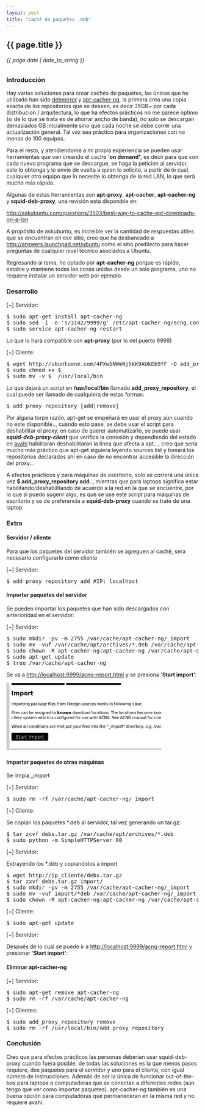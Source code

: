 ```yaml
---
layout: post
title: "caché de paquetes .deb"
---
```


## {{ page.title }}
###### {{ page.date | date_to_string }}

### Introducción

Hay varias soluciones para crear cachés de paquetes, las únicas que he utilizado han sido [debmirror](http://packages.qa.debian.org/d/debmirror.html) y [apt-cacher-ng](http://www.unix-ag.uni-kl.de/%7Ebloch/acng/), la primera crea una copia exacta de los repositorios que se deseen, es decir 35GB~ por cada distribucion / arquitectura, lo que ha efectos prácticos no me parece óptimo (si de lo que se trata es de ahorrar ancho de banda), no solo se descargan demasiados GB inicialmente sino que cada noche se debe correr una actualización general. Tal vez sea práctico para organizaciones con no menos de 100 equipos.

Para el resto, y atendiendome a mi propia experiencia se pueden usar herramientas que van creando el cache **'on demand'**, es decir para que con cada nuevo programa que se descargue, se haga la petición al servidor, este lo obtenga y lo envie de vuelta a quien lo solicito, a partir de lo cual, cualquier otro equipo que lo necesite lo obtenga de la red LAN, lo que será mucho más rápido.

Algunas de estas herramientas son **apt-proxy**, **apt-cacher**, **apt-cacher-ng** y **squid-deb-proxy**, una revisión esta disponible en:

<http://askubuntu.com/questions/3503/best-way-to-cache-apt-downloads-on-a-lan>

A propósito de askubuntu, es increible ver la cantidad de respuestas útiles que se encuentran en ese sitio, creo que ha desbancado a <http://answers.launchpad.net/ubuntu> como el sitio predilecto para hacer preguntas de cualquier nivel técnico asociados a Ubuntu.

Regresando al tema, he optado por **apt-cacher-ng** porque es rápido, estable y mantiene todas las cosas unidas desde un solo programa, uno no requiere instalar un servidor web por ejemplo.

### Desarrollo

[+] Servidor:

<pre class="sh_sh">
$ sudo apt-get install apt-cacher-ng
$ sudo sed -i -e 's/3142/9999/g' /etc/apt-cacher-ng/acng.conf
$ sudo service apt-cacher-ng restart
</pre>

Lo que lo hará compatible con **apt-proxy** (por lo del puerto 9999)

[+] Cliente:

<pre class="sh_sh">
$ wget http://ubuntuone.com/4PXwbNWmNj5kK9AUkEb9fF -O add_proxy_repository
$ sudo chmod +x $_ 
$ sudo mv -v $_ /usr/local/bin
</pre>

Lo que dejará un script en **/usr/local/bin** llamado **add_proxy_repository**, el cual puede ser llamado de cualquiera de estas formas:

<pre class="sh_sh">
$ add_proxy_repository [add|remove]
</pre>

Por alguna torpe razón, apt-get se empeñará en usar el proxy aún cuando no este disponible.., cuando esto pase, se debe usar el script para deshabilitar el proxy, en caso de querer automatizarlo, se puede usar **_squid-deb-proxy-client_** que verifica la conexión y dependiendo del estado en [avahi](http://avahi.org) habilitaran deshabilitaran la línea que afecta a apt..., creo que sería mucho más práctico que apt-get siguiera leyendo sources.list y tomará los repositorios declarados ahí en caso de no encontrar accesible la dirección del proxy...

A efectos prácticos y para máquinas de escritorio, solo se correrá una única vez **$ add_proxy_repository add**.., mientras que para laptops significa estar habilitando/deshabilitando de acuerdo a la red en la que se encuentre, por lo que si puedo sugerir algo, es que se use este script para máquinas de escritorio y se de preferencia a **squid-deb-proxy** cuando se trate de una laptop

### Extra

#### Servidor / cliente

Para que los paquetes del servidor también se agreguen al caché, sera necesario configurarlo como cliente

[+] Servidor:

<pre class="sh_sh">
$ add_proxy_repository add #IP: localhost
</pre>

#### Importar paquetes del servidor

Se pueden importar los paquetes que han sido descargados con anterioridad en el servidor:

[+] Servidor:

<pre class="sh_sh">
$ sudo mkdir -pv -m 2755 /var/cache/apt-cacher-ng/_import
$ sudo mv -vuf /var/cache/apt/archives/*.deb /var/cache/apt-cacher-ng/_import/
$ sudo chown -R apt-cacher-ng:apt-cacher-ng /var/cache/apt-cacher-ng/_import
$ sudo apt-get update
$ tree /var/cache/apt-cacher-ng
</pre>

Se va a <http://localhost:9999/acng-report.html> y se presiona '**Start import**':

[![](/assets/img/57.png)](/assets/img/57.png)

#### Importar paquetes de otras máquinas

Se limpia _import

[+] Servidor:

<pre class="sh_sh">
$ sudo rm -rf /var/cache/apt-cacher-ng/_import
</pre>

[+] Cliente:

Se copian los paquetes \*.deb al servidor, tal vez generando un tar.gz:

<pre class="sh_sh">
$ tar zcvf debs.tar.gz /var/cache/apt/archives/*.deb
$ sudo python -m SimpleHTTPServer 80
</pre>

[+] Servidor:

Extrayendo los \*.deb y copiandolos a import

<pre class="sh_sh">
$ wget http://ip_cliente/debs.tar.gz        
$ tar zxvf debs.tar.gz import/
$ sudo mkdir -pv -m 2755 /var/cache/apt-cacher-ng/_import
$ sudo mv -vuf import/*deb /var/cache/apt-cacher-ng/_import
$ sudo chown -R apt-cacher-ng:apt-cacher-ng /var/cache/apt-cacher-ng/_import
</pre>

[+] Cliente:

<pre class="sh_sh">
$ sudo apt-get update
</pre>

[+] Servidor:

Después de lo cual se puede ir a <http://localhost:9999/acng-report.html> y presionar '**Start import**':

#### Eliminar apt-cacher-ng

[+] Servidor:

<pre class="sh_sh">
$ sudo apt-get remove apt-cacher-ng
$ sudo rm -rf /var/cache/apt-cacher-ng
</pre>

[+] Clientes:

<pre class="sh_sh">
$ sudo add_proxy_repository remove
$ sudo rm -rf /usr/local/bin/add_proxy_repository
</pre>

### Conclusión

Creo que para efectos prácticos las personas deberían usar squid-deb-proxy cuando fuera posible, de todas las soluciones es la que menos pasos requiere, dos paquetes para el servidor y uno para el cliente, con igual número de instrucciones. Además de ser la única de funcionar out-of-the-box para laptops o computadoras que se conectan a diferentes redes (aún tengo que ver como importar paquetes). apt-cacher-ng también es una buena opción para computadoras que permaneceran en la misma red y no requiere avahi.
